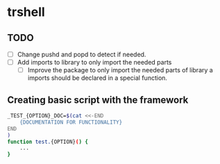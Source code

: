 
# trshell

## TODO

- [ ] Change pushd and popd to detect if needed.
- [ ] Add imports to library to only import the needed parts
    - [ ] Improve the package to only import the needed parts of library
        a imports should be declared in a special function.

## Creating basic script with the framework

```bash
_TEST_{OPTION}_DOC=$(cat <<-END
    {DOCUMENTATION FOR FUNCTIONALITY}
END
) 
function test.{OPTION}() {
    ...
}
```

